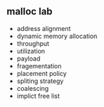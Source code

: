 ## malloc lab
* address alignment
* dynamic memory allocation
* throughput
* utilization
* payload
* fragementation
* placement policy
* spliting strategy
* coalescing
* implict free list
